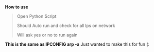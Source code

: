 **How to use**
>Open Python Script
>
>Should Auto run and check for all Ips on network
>
>Will ask yes or no to run again
>

**This is the same as IPCONFIG arp -a**
Just wanted to make this for fun (:
